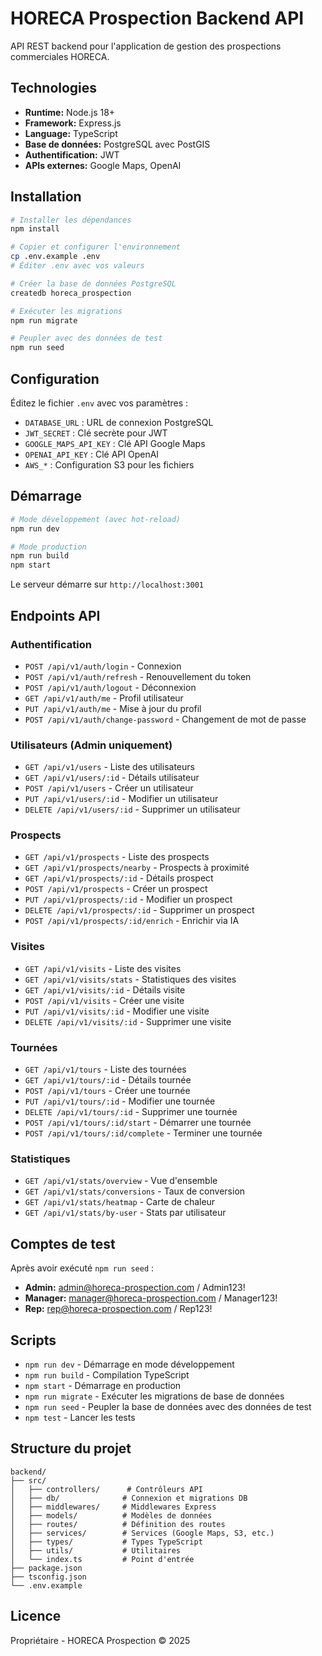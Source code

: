 # HORECA Prospection Backend API

API REST backend pour l'application de gestion des prospections commerciales HORECA.

## Technologies

- **Runtime:** Node.js 18+
- **Framework:** Express.js
- **Language:** TypeScript
- **Base de données:** PostgreSQL avec PostGIS
- **Authentification:** JWT
- **APIs externes:** Google Maps, OpenAI

## Installation

```bash
# Installer les dépendances
npm install

# Copier et configurer l'environnement
cp .env.example .env
# Éditer .env avec vos valeurs

# Créer la base de données PostgreSQL
createdb horeca_prospection

# Exécuter les migrations
npm run migrate

# Peupler avec des données de test
npm run seed
```

## Configuration

Éditez le fichier `.env` avec vos paramètres :

- `DATABASE_URL` : URL de connexion PostgreSQL
- `JWT_SECRET` : Clé secrète pour JWT
- `GOOGLE_MAPS_API_KEY` : Clé API Google Maps
- `OPENAI_API_KEY` : Clé API OpenAI
- `AWS_*` : Configuration S3 pour les fichiers

## Démarrage

```bash
# Mode développement (avec hot-reload)
npm run dev

# Mode production
npm run build
npm start
```

Le serveur démarre sur `http://localhost:3001`

## Endpoints API

### Authentification

- `POST /api/v1/auth/login` - Connexion
- `POST /api/v1/auth/refresh` - Renouvellement du token
- `POST /api/v1/auth/logout` - Déconnexion
- `GET /api/v1/auth/me` - Profil utilisateur
- `PUT /api/v1/auth/me` - Mise à jour du profil
- `POST /api/v1/auth/change-password` - Changement de mot de passe

### Utilisateurs (Admin uniquement)

- `GET /api/v1/users` - Liste des utilisateurs
- `GET /api/v1/users/:id` - Détails utilisateur
- `POST /api/v1/users` - Créer un utilisateur
- `PUT /api/v1/users/:id` - Modifier un utilisateur
- `DELETE /api/v1/users/:id` - Supprimer un utilisateur

### Prospects

- `GET /api/v1/prospects` - Liste des prospects
- `GET /api/v1/prospects/nearby` - Prospects à proximité
- `GET /api/v1/prospects/:id` - Détails prospect
- `POST /api/v1/prospects` - Créer un prospect
- `PUT /api/v1/prospects/:id` - Modifier un prospect
- `DELETE /api/v1/prospects/:id` - Supprimer un prospect
- `POST /api/v1/prospects/:id/enrich` - Enrichir via IA

### Visites

- `GET /api/v1/visits` - Liste des visites
- `GET /api/v1/visits/stats` - Statistiques des visites
- `GET /api/v1/visits/:id` - Détails visite
- `POST /api/v1/visits` - Créer une visite
- `PUT /api/v1/visits/:id` - Modifier une visite
- `DELETE /api/v1/visits/:id` - Supprimer une visite

### Tournées

- `GET /api/v1/tours` - Liste des tournées
- `GET /api/v1/tours/:id` - Détails tournée
- `POST /api/v1/tours` - Créer une tournée
- `PUT /api/v1/tours/:id` - Modifier une tournée
- `DELETE /api/v1/tours/:id` - Supprimer une tournée
- `POST /api/v1/tours/:id/start` - Démarrer une tournée
- `POST /api/v1/tours/:id/complete` - Terminer une tournée

### Statistiques

- `GET /api/v1/stats/overview` - Vue d'ensemble
- `GET /api/v1/stats/conversions` - Taux de conversion
- `GET /api/v1/stats/heatmap` - Carte de chaleur
- `GET /api/v1/stats/by-user` - Stats par utilisateur

## Comptes de test

Après avoir exécuté `npm run seed` :

- **Admin:** admin@horeca-prospection.com / Admin123!
- **Manager:** manager@horeca-prospection.com / Manager123!
- **Rep:** rep@horeca-prospection.com / Rep123!

## Scripts

- `npm run dev` - Démarrage en mode développement
- `npm run build` - Compilation TypeScript
- `npm start` - Démarrage en production
- `npm run migrate` - Exécuter les migrations de base de données
- `npm run seed` - Peupler la base de données avec des données de test
- `npm test` - Lancer les tests

## Structure du projet

```
backend/
├── src/
│   ├── controllers/      # Contrôleurs API
│   ├── db/              # Connexion et migrations DB
│   ├── middlewares/     # Middlewares Express
│   ├── models/          # Modèles de données
│   ├── routes/          # Définition des routes
│   ├── services/        # Services (Google Maps, S3, etc.)
│   ├── types/           # Types TypeScript
│   ├── utils/           # Utilitaires
│   └── index.ts         # Point d'entrée
├── package.json
├── tsconfig.json
└── .env.example
```

## Licence

Propriétaire - HORECA Prospection © 2025



